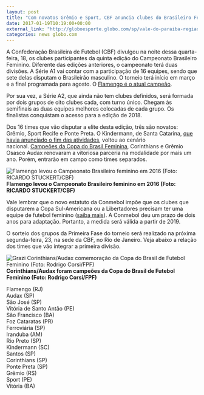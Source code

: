 ```yaml
---
layout: post
title: "Com novatos Grêmio e Sport, CBF anuncia clubes do Brasileiro Feminino"
date: 2017-01-19T10:19:00+00:00
external_link: "http://globoesporte.globo.com/sp/vale-do-paraiba-regiao/futebol/noticia/2017/01/com-novatos-gremio-e-sport-cbf-anuncia-clubes-do-brasileiro-feminino.html"
categories: news globo.com
---
```

A Confederação Brasileira de Futebol (CBF) divulgou na noite dessa quarta-feira, 18, os clubes participantes da quinta edição do Campeonato Brasileiro Feminino. Diferente das edições anteriores, o campeonato terá duas divisões. A Série A1 vai contar com a participação de 16 equipes, sendo que sete delas disputam o Brasileirão masculino. O torneio terá início em março e a final programada para agosto. O [Flamengo é o atual campeão](http://globoesporte.globo.com/sp/sorocaba/futebol/noticia/2016/05/flamengo-vence-rio-preto-fora-de-casa-e-e-campeao-do-brasileirao-feminino.html).

Por sua vez, a Série A2, que ainda não tem clubes definidos, será formada por dois grupos de oito clubes cada, com turno único. Chegam&nbsp;às semifinais as duas equipes melhores colocadas de cada grupo. Os finalistas conquistam o acesso para a edição de 2018.

Dos 16 times que vão disputar a elite desta edição, três são novatos: Grêmio, Sport Recife e Ponte Preta. O Kindermann, de Santa Catarina, [que havia anunciado o fim das atividades](http://globoesporte.globo.com/sc/noticia/2015/12/apos-morte-de-treinador-kindermann-anuncia-suspensao-das-atividades.html), voltou ao cenário nacional.&nbsp;[Campeões da Copa do Brasil Feminina](http://globoesporte.globo.com/sp/vale-do-paraiba-regiao/futebol/noticia/2016/10/corinthiansaudax-vence-sao-jose-e-e-campeao-da-copa-do-brasil-feminina.html), Corinthians e Grêmio Osasco Audax renovaram a vitoriosa parceria na modalidade por mais um ano. Porém, entrarão em campo como times separados.

 ![Flamengo levou o Campeonato Brasileiro feminino em 2016 (Foto: RICARDO STUCKERT/CBF)](http://s2.glbimg.com/kuQ7JA2u_RZ2frXh4IGgikIXRls=/0x55:974x649/690x420/s.glbimg.com/es/ge/f/original/2016/10/31/fla.jpeg "Flamengo levou o Campeonato Brasileiro feminino em 2016 (Foto: RICARDO STUCKERT/CBF)")**Flamengo levou o Campeonato Brasileiro feminino em 2016 (Foto: RICARDO STUCKERT/CBF)**

Vale lembrar que o novo estatuto da Conmebol impõe que os clubes que disputarem a Copa Sul-Americana ou a Libertadores precisam ter uma equipe de futebol feminino ([saiba mais](http://globoesporte.globo.com/futebol/libertadores/noticia/2016/09/clubes-terao-que-ter-times-femininos-partir-de-2019-para-jogar-libertadores.html)). A Conmebol deu um prazo de dois anos para adaptação. Portanto, a medida será válida a partir de 2019.

O sorteio dos grupos da Primeira Fase do torneio será realizado na próxima segunda-feira, 23, na sede da CBF, no Rio de Janeiro. Veja abaixo a relação dos times que vão integrar a primeira divisão.

 ![Grazi Corinthians/Audax comemoração da Copa do Brasil de Futebol Feminino (Foto: Rodrigo Corsi/FPF)](http://s2.glbimg.com/6_HzN4fmqyB364M1jY-dAHImjPc=/0x47:950x626/690x420/s.glbimg.com/es/ge/f/original/2016/10/28/comemoracao.jpg "Grazi Corinthians/Audax comemoração da Copa do Brasil de Futebol Feminino (Foto: Rodrigo Corsi/FPF)")**Corinthians/Audax foram campeões da Copa do Brasil de Futebol Feminino (Foto: Rodrigo Corsi/FPF)**

Flamengo (RJ)  
Audax (SP) &nbsp;  
São José (SP)  
Vitória de Santo Antão (PE)  
São Francisco (BA)  
Foz Cataratas (PR)  
Ferroviária (SP)  
Iranduba (AM)  
Rio Preto (SP)  
Kindermann (SC)  
Santos (SP)  
Corinthians (SP)  
Ponte Preta (SP)  
Grêmio (RS)  
Sport (PE)  
Vitória (BA)

